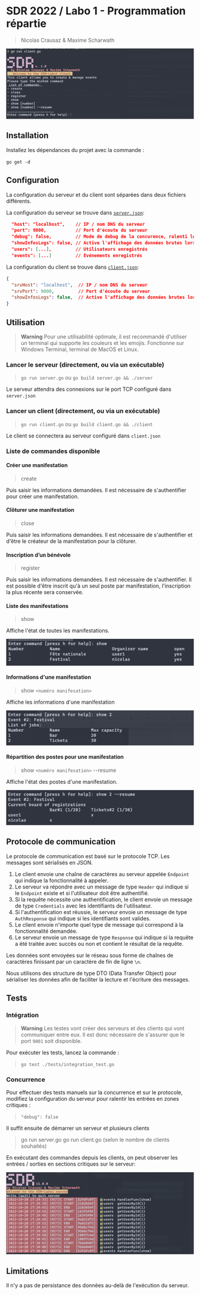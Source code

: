 # SDR 2022 / Labo 1 - Programmation répartie

> Nicolas Crausaz & Maxime Scharwath


![sdr](./docs/sdr-client.png)

## Installation

Installez les dépendances du projet avec la commande :

`go get -d`

## Configuration

La configuration du serveur et du client sont séparées dans deux fichiers différents.

La configuration du serveur se trouve dans [`server.json`](./server.json):

```json
  "host": "localhost",    // IP / nom DNS du serveur
  "port": 9000,           // Port d'écoute du serveur
  "debug": false,         // Mode de debug de la concurence, ralenti les entrées en sections critique
  "showInfosLogs": false, // Active l'affichage des données brutes lors des communications
  "users": [...],         // Utilisateurs enregistrés
  "events": [...]         // Evénements enregistrés
```

La configuration du client se trouve dans [`client.json`](./client.json):

```json
{
  "srvHost": "localhost",  // IP / nom DNS du serveur
  "srvPort": 9000,         // Port d'écoute du serveur
  "showInfosLogs": false,  // Active l'affichage des données brutes lors des communications
}
```

## Utilisation

> **Warning**
> Pour une utilisabilité optimale, il est recommandé d'utiliser un terminal qui supporte les couleurs et les emojis.
> Fonctionne sur Windows Terminal, terminal de MacOS et Linux.

### Lancer le serveur (directement, ou via un exécutable)

> `go run server.go`
> ou
> `go build server.go && ./server`

Le serveur attendra des connexions sur le port TCP configuré dans `server.json`

### Lancer un client (directement, ou via un exécutable)

> `go run client.go`
> ou
> `go build client.go && ./client`

Le client se connectera au serveur configuré dans `client.json`

### Liste de commandes disponible

#### Créer une manifestation

> create

Puis saisir les informations demandées. Il est nécessaire de s'authentifier pour créer une manifestation.

#### Clôturer une manifestation

> close

Puis saisir les informations demandées.
Il est nécessaire de s'authentifier et d'être le créateur de la manifestation pour la clôturer.

#### Inscription d’un bénévole

> register

Puis saisir les informations demandées. Il est nécessaire de s'authentifier.
Il est possible d'être inscrit qu'à un seul poste par manifestation, l'inscription la plus récente sera conservée.

#### Liste des manifestations

> show

Affiche l'état de toutes les manifestations.

![show](./docs/show.png)

#### Informations d'une manifestation

> show `<numéro manifesation>`

Affiche les informations d'une manifestation

![show-id](./docs/show-id.png)

#### Répartition des postes pour une manifestation

> show `<numéro manifesation>` --resume

Affiche l'état des postes d'une manifestation.

![show-resume](./docs/show-resume.png)

## Protocole de communication
Le protocole de communication est basé sur le protocole TCP. Les messages sont sérialisés en JSON.
1. Le client envoie une chaîne de caractères au serveur appelée `Endpoint` qui indique la fonctionnalité à appeler.
2. Le serveur va répondre avec un message de type `Header` qui indique si le `Endpoint` existe et si l'utilisateur doit être authentifié.
3. Si la requête nécessite une authentification, le client envoie un message de type `Credentials` avec les identifiants de l'utilisateur.
4. Si l'authentification est réussie, le serveur envoie un message de type `AuthResponse` qui indique si les identifiants sont valides.
5. Le client envoie n'importe quel type de message qui correspond à la fonctionnalité demandée.
6. Le serveur envoie un message de type `Response` qui indique si la requête a été traitée avec succès ou non et contient le résultat de la requête.

Les données sont envoyées sur le réseau sous forme de chaînes de caractères finissant par un caractère de fin de ligne `\n`.

Nous utilisons des structure de type DTO (Data Transfer Object) pour sérialiser les données afin de faciliter la lecture et l'écriture des messages.

## Tests

### Intégration

> **Warning**
> Les testes vont créer des serveurs et des clients qui vont communiquer entre eux.
> Il est donc nécessaire de s'assurer que le port `9001` soit disponible.

Pour exécuter les tests, lancez la commande :
> `go test ./tests/integration_test.go`

### Concurrence

Pour effectuer des tests manuels sur la concurrence et sur le protocole, modifiez la configuration du serveur pour ralentir
les entrées en zones critiques :
> `"debug": false`

Il suffit ensuite de démarrer un serveur et plusieurs clients

> go run server.go
> go run client.go (selon le nombre de clients souhaités)

En exécutant des commandes depuis les clients, on peut observer les entrées / sorties en sections critiques sur le serveur:

![debug](./docs/debug.png)

## Limitations

Il n'y a pas de persistance des données au-delà de l'exécution du serveur.
